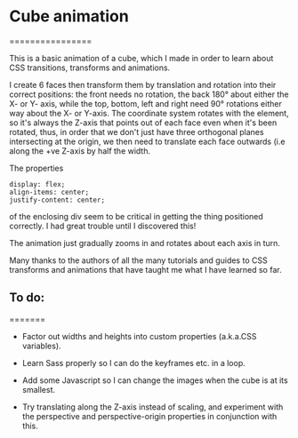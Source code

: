 # Cube animation
================

This is a basic animation of a cube, which I made in order to learn about CSS transitions, transforms and animations.

I create 6 faces then transform them by translation and rotation into their correct positions:  the front needs no rotation, the back 180° about either the X- or Y- axis, while the top, bottom, left and right need 90° rotations either way about the X- or Y-axis.   The coordinate system rotates with the element, so it's always the Z-axis that points out of each face even when it's been rotated, thus, in order that we don't just have three orthogonal planes intersecting at the origin, we then need to translate each face outwards (i.e along the +ve Z-axis by half the width.

The properties

```
display: flex;
align-items: center;
justify-content: center;
```
of the enclosing div seem to be critical in getting the thing positioned correctly.   I had great trouble until I discovered this!

The animation just gradually zooms in and rotates about each axis in turn.

Many thanks to the authors of all the many tutorials and guides to CSS transforms and animations that have taught me what I have learned so far.

## To do:
=======
- Factor out widths and heights into custom properties (a.k.a.CSS variables).

- Learn Sass properly so I can do the keyframes etc. in a loop.

- Add some Javascript so I can change the images when the cube is at its smallest.

- Try translating along the Z-axis instead of scaling, and experiment with the perspective and perspective-origin properties in conjunction with this.
